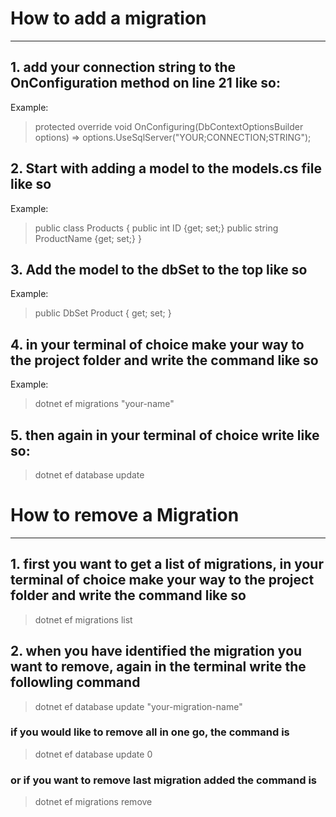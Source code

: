 # How to add a migration
----------------------
## 1. add your connection string to the OnConfiguration method on line 21 like so:

Example:
> protected override void OnConfiguring(DbContextOptionsBuilder options)
>    => options.UseSqlServer("YOUR;CONNECTION;STRING");


## 2. Start with adding a model to the models.cs file like so

Example:
> public class Products {
> public int ID {get; set;}
> public string ProductName {get; set;}
> }

## 3. Add the model to the dbSet to the top like so

Example:
> public DbSet<Products> Product { get; set; }

## 4. in your terminal of choice make your way to the project folder and write the command like so

Example:
> dotnet ef migrations "your-name"

## 5. then again in your terminal of choice write like so:
> dotnet ef database update


# How to remove a Migration
------------------------

## 1. first you want to get a list of migrations, in your terminal of choice make your way to the project folder and write the command like so

>dotnet ef migrations list

## 2. when you have identified the migration you want to remove, again in the terminal write the followling command

>dotnet ef database update "your-migration-name"

### if you would like to remove all in one go, the command is
>dotnet ef database update 0

### or if you want to remove last migration added the command is
>dotnet ef migrations remove
